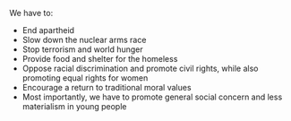 We have to:
- End apartheid
- Slow down the nuclear arms race
- Stop terrorism and world hunger
- Provide food and shelter for the homeless
- Oppose racial discrimination and promote civil rights, while also promoting equal rights for women
- Encourage a return to traditional moral values
- Most importantly, we have to promote general social concern and less materialism in young people
